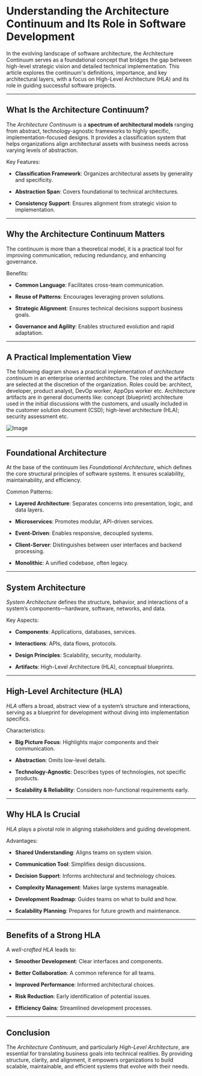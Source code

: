 # **Understanding the Architecture Continuum and Its Role in Software Development** #

In the evolving landscape of software architecture, the Architecture Continuum serves as a foundational concept that bridges the gap between high-level strategic vision and detailed technical implementation. This article explores the continuum's definitions, importance, and key architectural layers, with a focus on High-Level Architecture (HLA) and its role in guiding successful software projects.

---

## **What Is the Architecture Continuum?** ##

The _Architecture Continuum_ is a **spectrum of architectural models** ranging from abstract, technology-agnostic frameworks to highly specific, implementation-focused designs. It provides a classification system that helps organizations align architectural assets with business needs across varying levels of abstraction.

Key Features:

* **Classification Framework**: Organizes architectural assets by generality and specificity.

* **Abstraction Span**: Covers foundational to technical architectures.

* **Consistency Support**: Ensures alignment from strategic vision to implementation.

---

## **Why the Architecture Continuum Matters** ##

The continuum is more than a theoretical model, it is a practical tool for improving communication, reducing redundancy, and enhancing governance.

Benefits:

* **Common Language**: Facilitates cross-team communication.

* **Reuse of Patterns**: Encourages leveraging proven solutions.

* **Strategic Alignment**: Ensures technical decisions support business goals.

* **Governance and Agility**: Enables structured evolution and rapid adaptation.

---

## **A Practical Implementation View** ##
The following diagram shows a practical implementation of _architecture continuum_ in an enterprise oriented architecture. The roles and the artifacts are selected at the discretion of the organization. Roles could be: architect, developer, product analyst, DevOp worker, AppOps worker etc. Architecture artifacts are in general documents like: concept (blueprint) architecture used in the initial discussions with the customers, and usually included in the customer solution document (CSD); high-level architecture (HLA); security assessment etc.

![Image](https://github.com/user-attachments/assets/6144ef09-f763-4904-871b-f3ab92158162)

---

## **Foundational Architecture** ##

At the base of the continuum lies _Foundational Architecture_, which defines the core structural principles of software systems. It ensures scalability, maintainability, and efficiency.

Common Patterns:

* **Layered Architecture**: Separates concerns into presentation, logic, and data layers.

* **Microservices**: Promotes modular, API-driven services.

* **Event-Driven**: Enables responsive, decoupled systems.

* **Client-Server**: Distinguishes between user interfaces and backend processing.

* **Monolithic**: A unified codebase, often legacy.

---

## **System Architecture** ##

_System Architecture_ defines the structure, behavior, and interactions of a system’s components—hardware, software, networks, and data.

Key Aspects:

* **Components**: Applications, databases, services.

* **Interactions**: APIs, data flows, protocols.

* **Design Principles**: Scalability, security, modularity.

* **Artifacts**: High-Level Architecture (HLA), conceptual blueprints.

---

## **High-Level Architecture (HLA)** ##

_HLA_ offers a broad, abstract view of a system’s structure and interactions, serving as a blueprint for development without diving into implementation specifics.

Characteristics:

* **Big Picture Focus**: Highlights major components and their communication.

* **Abstraction**: Omits low-level details.

* **Technology-Agnostic**: Describes types of technologies, not specific products.

* **Scalability & Reliability**: Considers non-functional requirements early.

---

## **Why HLA Is Crucial** ##

_HLA_ plays a pivotal role in aligning stakeholders and guiding development.

Advantages:

* **Shared Understanding**: Aligns teams on system vision.

* **Communication Tool**: Simplifies design discussions.

* **Decision Support**: Informs architectural and technology choices.

* **Complexity Management**: Makes large systems manageable.

* **Development Roadmap**: Guides teams on what to build and how.

* **Scalability Planning**: Prepares for future growth and maintenance.

---

## **Benefits of a Strong HLA** ##

A _well-crafted HLA_ leads to:

* **Smoother Development**: Clear interfaces and components.

* **Better Collaboration**: A common reference for all teams.

* **Improved Performance**: Informed architectural choices.

* **Risk Reduction**: Early identification of potential issues.

* **Efficiency Gains**: Streamlined development processes.

---

## **Conclusion** ##

The _Architecture Continuum_, and particularly _High-Level Architecture_, are essential for translating business goals into technical realities. By providing structure, clarity, and alignment, it empowers organizations to build scalable, maintainable, and efficient systems that evolve with their needs.


